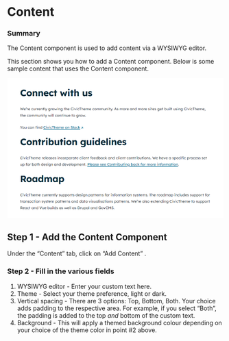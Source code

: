 # Content

### Summary

The Content component is used to add content via a WYSIWYG editor.&#x20;

This section shows you how to add a Content component. Below is some sample content that uses the Content component.&#x20;

![](<../../.gitbook/assets/image (4).png>)

## Step 1 - Add the Content  Component <a href="#contentcomponent-step1-addthecontentcomponent" id="contentcomponent-step1-addthecontentcomponent"></a>

Under the “Content” tab, click on “Add Content” .

### Step 2 - Fill in the various fields <a href="#contentcomponent-step2-fillinthevariousfields" id="contentcomponent-step2-fillinthevariousfields"></a>

1. WYSIWYG editor - Enter your custom text here.
2. Theme - Select your theme preference, light or dark.
3. Vertical spacing - There are 3 options: Top, Bottom, Both. Your choice adds padding to the respective area. For example, if you select “Both”, the padding is added to the top _and_ bottom of the custom text.
4. Background - This will apply a themed background colour depending on your choice of the theme color in point #2 above.
